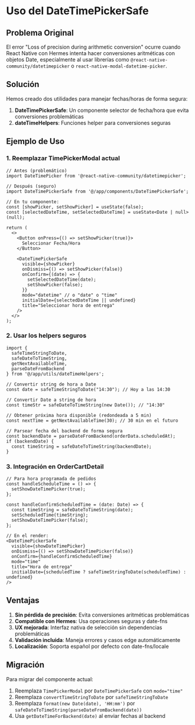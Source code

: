 # Uso del DateTimePickerSafe

## Problema Original

El error "Loss of precision during arithmetic conversion" ocurre cuando React Native con Hermes intenta hacer conversiones aritméticas con objetos Date, especialmente al usar librerías como `@react-native-community/datetimepicker` o `react-native-modal-datetime-picker`.

## Solución

Hemos creado dos utilidades para manejar fechas/horas de forma segura:

1. **DateTimePickerSafe**: Un componente selector de fecha/hora que evita conversiones problemáticas
2. **dateTimeHelpers**: Funciones helper para conversiones seguras

## Ejemplo de Uso

### 1. Reemplazar TimePickerModal actual

```tsx
// Antes (problemático)
import DateTimePicker from '@react-native-community/datetimepicker';

// Después (seguro)
import DateTimePickerSafe from '@/app/components/DateTimePickerSafe';

// En tu componente:
const [showPicker, setShowPicker] = useState(false);
const [selectedDateTime, setSelectedDateTime] = useState<Date | null>(null);

return (
  <>
    <Button onPress={() => setShowPicker(true)}>
      Seleccionar Fecha/Hora
    </Button>
    
    <DateTimePickerSafe
      visible={showPicker}
      onDismiss={() => setShowPicker(false)}
      onConfirm={(date) => {
        setSelectedDateTime(date);
        setShowPicker(false);
      }}
      mode="datetime" // o "date" o "time"
      initialDate={selectedDateTime || undefined}
      title="Seleccionar hora de entrega"
    />
  </>
);
```

### 2. Usar los helpers seguros

```tsx
import {
  safeTimeStringToDate,
  safeDateToTimeString,
  getNextAvailableTime,
  parseDateFromBackend
} from '@/app/utils/dateTimeHelpers';

// Convertir string de hora a Date
const date = safeTimeStringToDate("14:30"); // Hoy a las 14:30

// Convertir Date a string de hora
const timeStr = safeDateToTimeString(new Date()); // "14:30"

// Obtener próxima hora disponible (redondeada a 5 min)
const nextTime = getNextAvailableTime(30); // 30 min en el futuro

// Parsear fecha del backend de forma segura
const backendDate = parseDateFromBackend(orderData.scheduledAt);
if (backendDate) {
  const timeString = safeDateToTimeString(backendDate);
}
```

### 3. Integración en OrderCartDetail

```tsx
// Para hora programada de pedidos
const handleScheduleTime = () => {
  setShowDateTimePicker(true);
};

const handleConfirmScheduledTime = (date: Date) => {
  const timeString = safeDateToTimeString(date);
  setScheduledTime(timeString);
  setShowDateTimePicker(false);
};

// En el render:
<DateTimePickerSafe
  visible={showDateTimePicker}
  onDismiss={() => setShowDateTimePicker(false)}
  onConfirm={handleConfirmScheduledTime}
  mode="time"
  title="Hora de entrega"
  initialDate={scheduledTime ? safeTimeStringToDate(scheduledTime) : undefined}
/>
```

## Ventajas

1. **Sin pérdida de precisión**: Evita conversiones aritméticas problemáticas
2. **Compatible con Hermes**: Usa operaciones seguras y date-fns
3. **UX mejorada**: Interfaz nativa de selección sin dependencias problemáticas
4. **Validación incluida**: Maneja errores y casos edge automáticamente
5. **Localización**: Soporta español por defecto con date-fns/locale

## Migración

Para migrar del componente actual:

1. Reemplaza `TimePickerModal` por `DateTimePickerSafe` con `mode="time"`
2. Reemplaza `convertTimeStringToDate` por `safeTimeStringToDate`
3. Reemplaza `format(new Date(date), 'HH:mm')` por `safeDateToTimeString(parseDateFromBackend(date))`
4. Usa `getDateTimeForBackend(date)` al enviar fechas al backend